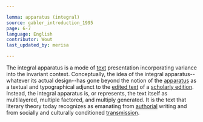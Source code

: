 ```yaml
---

lemma: apparatus (integral)
source: gabler_introduction_1995
page: 6-7
language: English
contributor: Wout
last_updated_by: merisa

---
```


The integral apparatus is a mode of [text](text.html) presentation incorporating variance into the invariant context. Conceptually, the idea of the integral apparatus--whatever its actual design--has gone beyond the notion of the [apparatus](apparatusCritical.html) as a textual and typographical adjunct to the [edited text](textEdited.html) of a [scholarly edition](editionScholarly.html). Instead, the integral apparatus is, or represents, the text itself as multilayered, multiple factored, and multiply generated. It is the text that literary theory today recognizes as emanating from [authorial](authorial.html) writing and from socially and culturally conditioned [transmission](textualTransmission.html).
